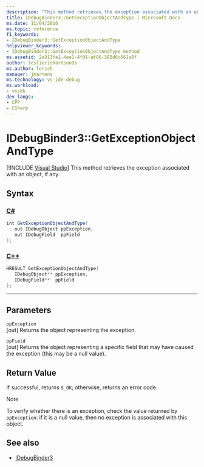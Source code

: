 ```yaml
---
description: "This method retrieves the exception associated with an object, if any."
title: IDebugBinder3::GetExceptionObjectAndType | Microsoft Docs
ms.date: 11/04/2016
ms.topic: reference
f1_keywords:
- IDebugBinder3::GetExceptionObjectAndType
helpviewer_keywords:
- IDebugBinder3::GetExceptionObjectAndType method
ms.assetid: 2a313fe1-4ee1-4f01-af86-382d6c661a8f
author: leslierichardson95
ms.author: lerich
manager: jmartens
ms.technology: vs-ide-debug
ms.workload:
- vssdk
dev_langs:
- CPP
- CSharp
---
```

# IDebugBinder3::GetExceptionObjectAndType

 [!INCLUDE [Visual Studio](~/includes/applies-to-version/vs-windows-only.md)]
This method retrieves the exception associated with an object, if any.

## Syntax

### [C#](#tab/csharp)
```csharp
int GetExceptionObjectAndType(
   out IDebugObject ppException,
   out IDebugField  ppField
);
```
### [C++](#tab/cpp)
```cpp
HRESULT GetExceptionObjectAndType(
   IDebugObject** ppException,
   IDebugField**  ppField
);
```
---

## Parameters
`ppException`\
[out] Returns the object representing the exception.

`ppField`\
[out] Returns the object representing a specific field that may have caused the exception (this may be a null value).

## Return Value
 If successful, returns `S_OK`; otherwise, returns an error code.

> [!NOTE]
> To verify whether there is an exception, check the value returned by `ppException`: if it is a null value, then no exception is associated with this object.

## See also
- [IDebugBinder3](../../../extensibility/debugger/reference/idebugbinder3.md)
